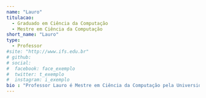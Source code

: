 ```yaml
---
name: "Lauro"
titulacao: 
  - Graduado em Ciência da Computação
  - Mestre em Ciência da Computação
short_name: "Lauro"
type: 
  - Professor
#site: "http://www.ifs.edu.br"
# github: 
# social:
#  facebook: face_exemplo
#  twitter: t_exemplo
#  instagram: i_exemplo
bio : "Professor Lauro é Mestre em Ciência da Computação pela Universidade Federal de Pernambuco (UFPE). Graduado em Ciência da Computação pela Universidade Tiradentes (UNIT), faz parte do quadro docente do Instituto Federal de Sergipe desde 2012. Professor Lauro fez parte da elaboração do projeto pedagógico do curso do BSI à época da sua criação e atualmente é membro do colegiado do curso, além de lecionar disciplinas da área de programação, banco de dados e inteligência de negócio."
---
```

